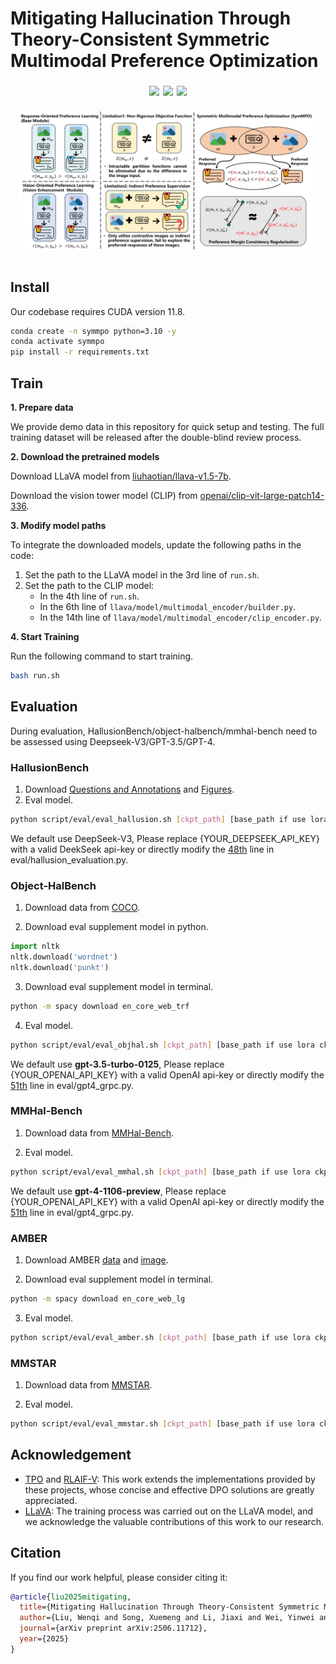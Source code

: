# Mitigating Hallucination Through Theory-Consistent Symmetric Multimodal Preference Optimization

<div align="center" style="font-size: 15pt">


<a href='https://arxiv.org/abs/2411.17265'><img src='https://img.shields.io/badge/Paper-Arxiv-red'></a>
<a href='https://huggingface.co/Tanh01/SymMPO_similar'><img src='https://img.shields.io/badge/Model-7B/13B-orange'></a>
<a href='https://huggingface.co/datasets/Tanh01/SymMPO_Dataset'><img src='https://img.shields.io/badge/Dataset-HF-yellow'></a>

</div>

<table align="center">
    <p align="center">
      <img src="asset/symmpo.png" width="95%" alt="intro1" />
    </p>
</table>


## Install

Our codebase requires CUDA version 11.8.

```bash
conda create -n symmpo python=3.10 -y
conda activate symmpo
pip install -r requirements.txt
```

## Train

**1. Prepare data**

We provide demo data in this repository for quick setup and testing. The full training dataset will be released after the double-blind review process.

**2. Download the pretrained models**

Download LLaVA model from [liuhaotian/llava-v1.5-7b](https://huggingface.co/liuhaotian/llava-v1.5-7b).

Download the vision tower model (CLIP) from [openai/clip-vit-large-patch14-336](https://huggingface.co/openai/clip-vit-large-patch14-336).

**3. Modify model paths**

To integrate the downloaded models, update the following paths in the code:

1. Set the path to the LLaVA model in the 3rd line of `run.sh`.
2. Set the path to the CLIP model:
   - In the 4th line of `run.sh`.
   - In the 6th line of `llava/model/multimodal_encoder/builder.py`.
   - In the 14th line of `llava/model/multimodal_encoder/clip_encoder.py`.

**4. Start Training**

Run the following command to start training.

```bash
bash run.sh
```

## Evaluation

During evaluation, HallusionBench/object-halbench/mmhal-bench need to be assessed using Deepseek-V3/GPT-3.5/GPT-4.

### HallusionBench

1. Download [Questions and Annotations](https://github.com/tianyi-lab/HallusionBench/blob/main/HallusionBench.json) and [Figures](https://drive.google.com/file/d/1eeO1i0G9BSZTE1yd5XeFwmrbe1hwyf_0/view?usp=sharing).
2. Eval model.

```bash
python script/eval/eval_hallusion.sh [ckpt_path] [base_path if use lora ckpt else "No"] [YOUR_DEEPSEEK_API_KEY] [GPU_ID]
```

We default use DeepSeek-V3, Please replace {YOUR_DEEPSEEK_API_KEY} with a valid DeekSeek api-key or directly modify the [48th](https://github.com/Liuwq-bit/SymMPO/blob/master/eval/hallusion_evaluation.py#L48) line in eval/hallusion_evaluation.py.

### Object-HalBench

1. Download data from [COCO](http://images.cocodataset.org/annotations/annotations_trainval2014.zip).

2. Download eval supplement model in python.

```python
import nltk
nltk.download('wordnet')
nltk.download('punkt')
```

3. Download eval supplement model in terminal.

```bash
python -m spacy download en_core_web_trf
```

4. Eval model.

```bash
python script/eval/eval_objhal.sh [ckpt_path] [base_path if use lora ckpt else "No"] [YOUR_OPENAI_API_KEY] [GPU_ID]
```

We default use **gpt-3.5-turbo-0125**, Please replace {YOUR_OPENAI_API_KEY} with a valid OpenAI api-key or directly modify the [51th](https://github.com/Liuwq-bit/SymMPO/blob/master/eval/gpt4_grpc.py#L51) line in eval/gpt4_grpc.py.

### MMHal-Bench

1. Download data from [MMHal-Bench](https://drive.google.com/file/d/1mQyAbeGgRyiVV6qjVkUI1uY_g9E-bDTH/view?usp=sharing).

2. Eval model.

```bash
python script/eval/eval_mmhal.sh [ckpt_path] [base_path if use lora ckpt else "No"] [YOUR_OPENAI_API_KEY] [GPU_ID]
```

We default use **gpt-4-1106-preview**, Please replace {YOUR_OPENAI_API_KEY} with a valid OpenAI api-key or directly modify the [51th](https://github.com/Liuwq-bit/SymMPO/blob/master/eval/gpt4_grpc.py#L51) line in eval/gpt4_grpc.py.

### AMBER

1. Download AMBER [data](https://github.com/junyangwang0410/AMBER/tree/master) and [image](https://drive.google.com/file/d/1MaCHgtupcZUjf007anNl4_MV0o4DjXvl/view?usp=sharing).

2. Download eval supplement model in terminal.

```bash
python -m spacy download en_core_web_lg
```

3. Eval model.

```bash
python script/eval/eval_amber.sh [ckpt_path] [base_path if use lora ckpt else "No"] [GPU_ID]
```

### MMSTAR

1. Download data from [MMSTAR](dataset/llava_bench/rule.json).

2. Eval model.

```bash
python script/eval/eval_mmstar.sh [ckpt_path] [base_path if use lora ckpt else "No"] [GPU_ID]
```

## Acknowledgement <!-- omit in toc -->

- [TPO](https://github.com/topic-overwrite/topic-level-overwrite) and [RLAIF-V](https://github.com/RLHF-V/RLAIF-V): This work extends the implementations provided by these projects, whose concise and effective DPO solutions are greatly appreciated.
- [LLaVA](https://github.com/haotian-liu/LLaVA): The training process was carried out on the LLaVA model, and we acknowledge the valuable contributions of this work to our research.


## Citation

If you find our work helpful, please consider citing it:
```bibtex
@article{liu2025mitigating,
  title={Mitigating Hallucination Through Theory-Consistent Symmetric Multimodal Preference Optimization},
  author={Liu, Wenqi and Song, Xuemeng and Li, Jiaxi and Wei, Yinwei and Zheng, Na and Yin, Jianhua and Nie, Liqiang},
  journal={arXiv preprint arXiv:2506.11712},
  year={2025}
}
```
